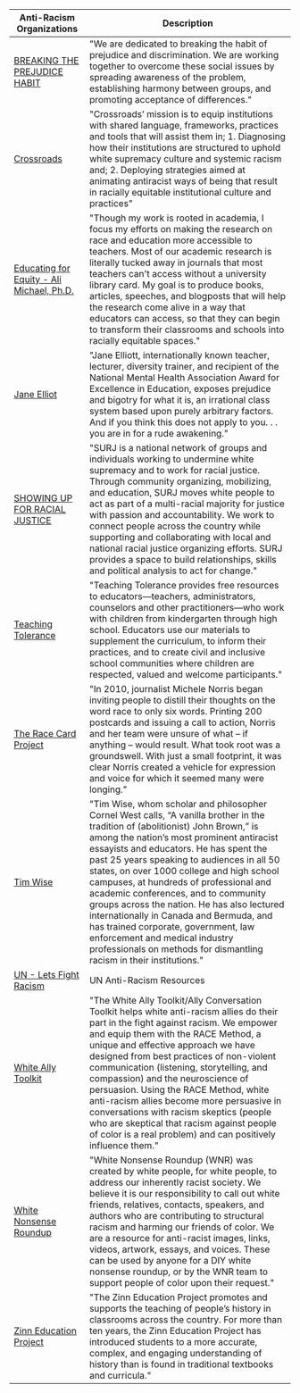 | Anti-Racism Organizations | Description |
|-|-|
| [BREAKING THE PREJUDICE HABIT](http://breakingprejudice.org/)| "We are dedicated to breaking the habit of prejudice and discrimination. We are working together to overcome these social issues by spreading awareness of the problem, establishing harmony between groups, and promoting acceptance of differences." |
| [Crossroads](http://crossroadsantiracism.org/)| "Crossroads’ mission is to equip institutions with shared language, frameworks, practices and tools that will assist them in; 1. Diagnosing how their institutions are structured to uphold white supremacy culture and systemic racism and; 2. Deploying strategies aimed at animating antiracist ways of being that result in racially equitable institutional culture and practices" |
| [Educating for Equity - Ali Michael, Ph.D.](https://alimichael.org/)| "Though my work is rooted in academia, I focus my efforts on making the research on race and education more accessible to teachers. Most of our academic research is literally tucked away in journals that most teachers can't access without a university library card. My goal is to produce books, articles, speeches, and blogposts that will help the research come alive in a way that educators can access, so that they can begin to transform their classrooms and schools into racially equitable spaces."|
| [Jane Elliot](https://janeelliott.com/)| "Jane Elliott, internationally known teacher, lecturer, diversity trainer, and recipient of the National Mental Health Association Award for Excellence in Education, exposes prejudice and bigotry for what it is, an irrational class system based upon purely arbitrary factors. And if you think this does not apply to you. . . you are in for a rude awakening."|
| [SHOWING UP FOR RACIAL JUSTICE](https://www.showingupforracialjustice.org/) | "SURJ is a national network of groups and individuals working to undermine white supremacy and to work for racial justice. Through community organizing, mobilizing, and education, SURJ moves white people to act as part of a multi-racial majority for justice with passion and accountability. We work to connect people across the country while supporting and collaborating with local and national racial justice organizing efforts. SURJ provides a space to build relationships, skills and political analysis to act for change." |
| [Teaching Tolerance](https://www.tolerance.org/)| "Teaching Tolerance provides free resources to educators—teachers, administrators, counselors and other practitioners—who work with children from kindergarten through high school. Educators use our materials to supplement the curriculum, to inform their practices, and to create civil and inclusive school communities where children are respected, valued and welcome participants." |
| [The Race Card Project](https://theracecardproject.com/)| "In 2010, journalist Michele Norris began inviting people to distill their thoughts on the word race to only six words. Printing 200 postcards and issuing a call to action, Norris and her team were unsure of what – if anything – would result. What took root was a groundswell. With just a small footprint, it was clear Norris created a vehicle for expression and voice for which it seemed many were longing."|
| [Tim Wise](http://www.timwise.org/about/)| "Tim Wise, whom scholar and philosopher Cornel West calls, “A vanilla brother in the tradition of (abolitionist) John Brown,” is among the nation’s most prominent antiracist essayists and educators. He has spent the past 25 years speaking to audiences in all 50 states, on over 1000 college and high school campuses, at hundreds of professional and academic conferences, and to community groups across the nation. He has also lectured internationally in Canada and Bermuda, and has trained corporate, government, law enforcement and medical industry professionals on methods for dismantling racism in their institutions." |
| [UN - Lets Fight Racism](https://www.un.org/en/letsfightracism/)| UN Anti-Racism Resources |
| [White Ally Toolkit](https://www.whiteallytoolkit.com/)| "The White Ally Toolkit/Ally Conversation Toolkit helps white anti-racism allies do their part in the fight against racism. We empower and equip them with the RACE Method, a unique and effective approach we have designed from best practices of non-violent communication (listening, storytelling, and compassion) and the neuroscience of persuasion. Using the RACE Method, white anti-racism allies become more persuasive in conversations with racism skeptics (people who are skeptical that racism against people of color is a real problem) and can positively influence them." |
| [White Nonsense Roundup](https://whitenonsenseroundup.com/)| "White Nonsense Roundup (WNR) was created by white people, for white people, to address our inherently racist society. We believe it is our responsibility to call out white friends, relatives, contacts, speakers, and authors who are contributing to structural racism and harming our friends of color. We are a resource for anti-racist images, links, videos, artwork, essays, and voices. These can be used by anyone for a DIY white nonsense roundup, or by the WNR team to support people of color upon their request." |
| [Zinn Education Project](https://www.zinnedproject.org/) | "The Zinn Education Project promotes and supports the teaching of people’s history in classrooms across the country. For more than ten years, the Zinn Education Project has introduced students to a more accurate, complex, and engaging understanding of history than is found in traditional textbooks and curricula." |
